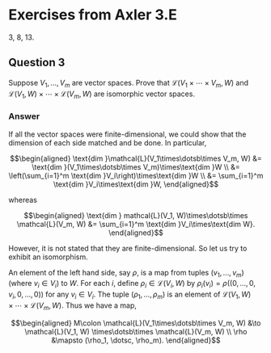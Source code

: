 # Exercises from Axler 3.E

3, 8, 13.

## Question 3

Suppose $V_1, \dots, V_m$ are vector spaces. Prove that
$\mathcal{L}(V_1\times\dotsb\times V_m, W)$ and $\mathcal{L}(V_1, W)
\times\dotsb\times \mathcal{L}(V_m, W)$ are isomorphic vector spaces.

### Answer

If all the vector spaces were finite-dimensional, we could show that
the dimension of each side matched and be done. In particular,

```math
\begin{aligned}
\text{dim }\mathcal{L}(V_1\times\dotsb\times V_m, W) 
  &= \text{dim }(V_1\times\dotsb\times V_m)\times\text{dim }W \\
  &= \left(\sum_{i=1}^m \text{dim }V_i\right)\times\text{dim }W \\
  &= \sum_{i=1}^m \text{dim }V_i\times\text{dim }W, 
\end{aligned}
```

whereas

```math
\begin{aligned}
\text{dim } mathcal{L}(V_1, W)\times\dotsb\times \mathcal{L}(V_m, W)
  &= \sum_{i=1}^m \text{dim }V_i\times\text{dim W}.
  \end{aligned}
```

However, it is not stated that they are finite-dimensional. So let us
try to exhibit an isomorphism.

An element of the left hand side, say $\rho$, is a map from tuples
$(v_1, \dotsc, v_m)$ (where $v_i\in V_i$) to $W$. For each $i$, define
$\rho_i\in \mathcal{L}(V_i, W)$ by $\rho_i(v_i) =
\rho((0,\dotsc,0,v_i,0,\dotsc,0))$ for any $v_i\in V_i$. The tuple
$(\rho_1,\dotsc,\rho_m)$ is an element of $\mathcal{L}(V_1, W)
\times\dotsb\times \mathcal{L}(V_m, W)$. Thus we have a map,

```math
\begin{aligned}
M\colon \mathcal{L}(V_1\times\dotsb\times V_m, W) &\to \mathcal{L}(V_1, W)
\times\dotsb\times \mathcal{L}(V_m, W) \\
\rho &\mapsto (\rho_1, \dotsc, \rho_m).
\end{aligned}
```


